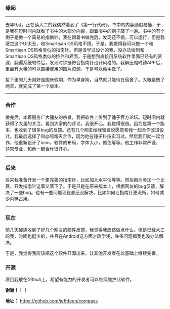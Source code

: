 ### 缘起

***

去年9月，正在读大二的我偶然看到了《第一行代码》，书中的内容通俗易懂，于是我在短时间内就看了书中的大部分内容，跟着书中的例子敲了一遍。书中的有个例子是做一个简易的指南针，我在跟着书做完后，发现还不错，可以运行，但是我感觉这个UI太丑，和Smartisan OS风格不搭。于是，我觉得我可以做一个和Smartisan OS风格类似的指南针。但是没学过设计的我，没办法绘制和Smartisan OS风格类似的控件和界面，于是想到直接用系统软件里面已经有的资源，翻遍系统软件后，发现时钟挺符合指南针设计风格的。我解压缩时钟APP后，里面有大量的可以直接使用的图片资源，于是可以动手做了。

接下里的几天刚好是国庆假期，作为单身狗，当然就只能待在宿舍了。大概是做了两天，就完成了第一个版本。

***

### 合作

做完后，本着服务广大锤友的宗旨，我把软件上传到了锤子官方论坛。短时间内就获得了大量的关注，看到大家的的评论，我很开心，我觉得很值。因为是第一个版本，也收到了很多bug的反馈。还有几个网友给我留言说愿意和我一起合作改进设计。我最后选择了和@阿难天合作，因为他在锤子科技实习过。然后我们就一起合作，他重新设计了icon，软件的布局，字体大小，颜色等等。他工作非常严谨，非常专业，和他一起合作很开心。

***

### 后来

后来我准备开发一个更完善的指南针，比如加入水平仪等等。然后因为参加一个比赛，开发指南针这事又落下了。于是只是在原来版本上，根据网友的bug反馈，解决了一些bug。也有一些问题现在都还没解决，比如如何让指南针更流畅，如何减少内存占用。

***

### 现在

前几天接连收到了好几个网友的邮件反馈，我觉得我应该做点什么。但是已经大三的我，时间也挺少的，并且在Android这方面才疏学浅，许多问题都我也没办法解决。

于是，我觉得我应该把这个软件开源出来，让其他开发者在此基础上继续完善。

### 开源

项目我放在*Github*上，希望有能力的开发者可以继续维护此软件。

**谢谢！！！**

**地址：** https://github.com/jeffdeen/compass





